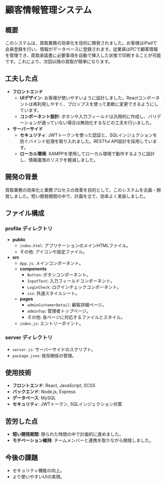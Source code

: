 
# 顧客情報管理システム

## 概要
このシステムは、買取業務の効率化を目的に開発されました。お客様はiPadで会員登録を行い、情報がデータベースに登録されます。従業員はPCで顧客情報を管理でき、買取承諾書に必要事項を自動で挿入した状態で印刷することが可能です。これにより、次回以降の買取が簡単になります。

## 工夫した点
- **フロントエンド**
  - **UIデザイン**: お客様が使いやすいように設計しました。Reactコンポーネントは再利用しやすく、プロップスを使って柔軟に変更できるようにしています。
  - **コンポーネント設計**: ボタンや入力フィールドは汎用的に作成し、バリデーションが通っていない場合は無効化するなどの工夫を行いました。
- **サーバーサイド**
  - **セキュリティ**: JWTトークンを使った認証と、SQLインジェクションを防ぐバインド処理を取り入れました。RESTful API設計を採用しています。
  - **ローカル環境**: XAMPPを使用してローカル環境で動作するように設計し、情報漏洩のリスクを軽減しました。

## 開発の背景
買取業務の効率化と業務プロセスの改善を目的として、このシステムを企画・開発しました。短い開発期間の中で、計画を立て、効率よく実装しました。

## ファイル構成
### profile ディレクトリ
- **public**
  - `index.html`: アプリケーションのメインHTMLファイル。
  - その他: アイコンや設定ファイル。
- **src**
  - `App.js`: メインコンポーネント。
  - **components**
    - `Button`: ボタンコンポーネント。
    - `InputText`: 入力フィールドコンポーネント。
    - `LoginCheck`: ログインチェックコンポーネント。
    - `css`: 共通スタイルシート。
  - **pages**
    - `adminCustomerDetail`: 顧客詳細ページ。
    - `adminTop`: 管理者トップページ。
    - その他: 各ページに対応するファイルとスタイル。
  - `index.js`: エントリーポイント。

### server ディレクトリ
- `server.js`: サーバーサイドのスクリプト。
- `package.json`: 依存関係の管理。

## 使用技術
- **フロントエンド**: React, JavaScript, SCSS
- **バックエンド**: Node.js, Express
- **データベース**: MySQL
- **セキュリティ**: JWTトークン, SQLインジェクション対策

## 苦労した点
- **短い開発期間**: 限られた時間の中で計画的に進めました。
- **モチベーション維持**: チームメンバーと連携を取りながら開発しました。

## 今後の課題
- セキュリティ機能の向上。
- より使いやすいUIの実現。
